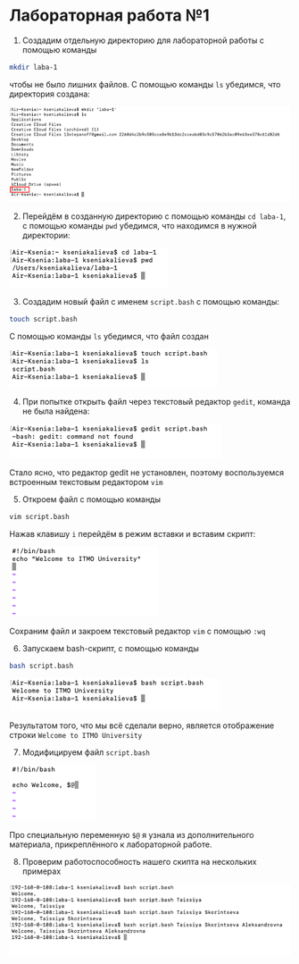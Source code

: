 # Лабораторная работа №1
1. Создадим отдельную директорию для лабораторной работы с помощью команды
```bash
mkdir laba-1
```
чтобы не было лишних файлов. С помощью команды `ls` убедимся, что директория создана:

![image](img01.png)


2. Перейдём в созданную директорию с помощью команды `cd laba-1`,  с помощью команды `pwd` убедимся, что находимся в нужной директории:

![image](img2.png)


3. Создадим новый файл с именем `script.bash` с помощью команды:
```bash
touch script.bash
```
С помощью команды `ls` убедимся, что файл создан

![image](img3.png)


4. При попытке открыть файл через текстовый редактор `gedit`, команда не была найдена:

![image](img4.png)

Стало ясно, что редактор gedit не установлен, поэтому воспользуемся встроенным текстовым редактором `vim`


5. Откроем файл с помощью команды
```bash
vim script.bash
```
Нажав клавишу `i` перейдём в режим вставки и вставим скрипт:

![image](img5.png)

Сохраним файл и закроем текстовый редактор `vim` с помощью `:wq`

6. Запускаем bash-скрипт, с помощью команды
```bash
bash script.bash
```

![image](img6.png)

Результатом того, что мы всё сделали верно, является отображение строки `Welcome to ITMO University`

7. Модифицируем файл `script.bash`

![image](img07.png)

Про специальную переменную `$@` я узнала из дополнительного материала, прикреплённого к лабораторной работе.


8. Проверим работоспособность нашего скипта на нескольких примерах
   
![image](img08.png)



